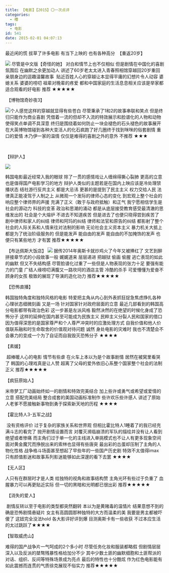 ```yaml
---
title: 【电影】【2015】〇一次点评
categories:
  - 槽
tags:
  - 电影
id: 541
date: 2015-02-01 04:07:13
---
```


最近闲的慌 拔草了许多电影 有当下上映的 也有各种高分&nbsp;&nbsp;【重返20岁】

[![](http://ww3.sinaimg.cn/large/68eb7c93gw1eotcq3l0l9j21kw16o13e.jpg)](http://ww3.sinaimg.cn/large/68eb7c93gw1eotcq3l0l9j21kw16o13e.jpg)
尽管是中文版【奇怪的她】 对白和情节上也不仅相似 但是剧情在中国化的喜剧氛围后 在幽默之余更加动人 讲述了60岁老太太进入青春照相馆穿越回20岁重回亲朋身边的逗趣温馨故事 &nbsp;贴近百姓人心的穿越让本显得平庸的幻想片令人动容 婆媳关系 婆婆的唠叨 祖辈对晚辈的疼爱 都和中国家庭的生活息息相关应该是举家都适合观看的好电影 推荐 ★★★★★

&nbsp;【博物馆奇妙夜3】

[![](http://ww3.sinaimg.cn/large/68eb7c93gw1eotbmtz5rxj21kw16othr.jpg)](http://ww3.sinaimg.cn/large/68eb7c93gw1eotbmtz5rxj21kw16othr.jpg)个人感觉这样的穿越就显得有些苍白 尽管秉承了1和2的故事串联和笑点 但是终归只能作为商业喜剧 凭借着一流的但却不入流的特效展示和脸谱化的人物和动物 使得笑点单调不具深意 终归是围绕着如何防止一块会褪色的石头褪色的故事展开 在大英博物馆碰到各种大变活人的化石疯跑了好几圈终于找到咪咪的俗套剧情 重口的爱情 木乃伊一家的温情 仅仅是难得的喜剧之外的意外 不推荐&nbsp;★★★

&nbsp;&nbsp;

【辩护人】

![](http://ww1.sinaimg.cn/large/68eb7c93gw1eotbu6095ej211y0lcwkg.jpg)

韩国电影最近经常入我的眼球 除了一贯的感情戏让人缠绵得撕心裂肺 更高的立意也是值得国产电影学习的地方 辩护人类似的主题若是在国内上映应该是冷处理禁播状态 结社游行反共主义 都是大忌讳 更甚的是提到了民主主义 权力交给人民 法律真正能凌驾于人制之上 从微观一个发际的律师心态的变化 到宏观上整个社会的响应整个律师界的声援 充满了正义（敢于与政府抵触）和正气 我宁愿相信学生是社会的源动力 科技的变革 政治和思潮的涌动 都是从底层接受教育感受最清澈的思维发出的 社会是个大熔炉 不进去不知道疾苦 但是进去了也便只晓得尝到疾苦了 剧中律师和家人的纠结 律师和阿玛的纠结 律师和法官和原告的纠结 都影射了整个社会的人际关系和人情来往对法制的影响 无论社会主义资本主义 暴力机关大抵上都是为了统治阶级服务的 但是能发声 能自由的发声 能自由的不加掩饰的发声 也便只有某些地方 才有罢 推荐★★★★★&nbsp;

&nbsp;【布达佩斯大饭店】
[![](http://ww2.sinaimg.cn/large/68eb7c93gw1eoud0ihps8j211y0lcwkg.jpg)](http://ww2.sinaimg.cn/large/68eb7c93gw1eoud0ihps8j211y0lcwkg.jpg)
据传2014年奥斯卡就炒鸡火了今年又被捧红了 文艺到醉 拼接章节式的小段故事一般 娓娓道来 层层递进 把越狱 偷画 偷腥 逃亡表现的如此的幽默 但又不失结构感 尽管脸谱化过重了一些但是人物表现的张力十足 要强有能力的门童 广结人缘唠叨满腹又一路坎坷的酒店主管 冷酷的杀手 可爱懵懂为爱奋不顾身的女孩 极致的展现了导演的造化功力 推荐★★★★★

&nbsp;【恐怖直播】&nbsp;

韩国独特角度和独特风格的电影 特爱把主角从内心到外表抓狂捉急焦虑挣扎各种心理状态细微刻画 又是一场 针对国家针对政府层面的立意 最近几部看到的韩国高分电影都带有政治色彩 这一步甚是左派风格 毅然决然的在绝望的时候化身成了恐怖分子 这样的延伸在国内甚至可能成为民族主义 民粹主义分裂人民和国家的借口 因为值得深思的是国家尊严和个人尊严冲突时的应激处理方式 自我价值和他人价值联系融和时生命取舍的价值观对待问题 诚然 身处电影的灾难时 我也不清楚会不会暴力的变成一个为了自证而自我毁灭恐怖分子 ★★★★&nbsp;

【素媛】

&nbsp;超棒暖人心的电影 情节有些虐  在火车上本以为是个故事剧情 居然在被窝里看哭了 韩国的心理戏真是让人赞 超离了父母的爱外依旧心系整个国家整个社会的法制正义 推荐★★★★★&nbsp;

【疯狂原始人】&nbsp;

米帝梦工厂动画始终如一的剧情和特效完美结合 加上些许或勇气或希望或爱情的立意 搭配完美结局 整合成套的美国动画标准制作 些许欢乐些许感人 讲述了原始人老爹不愿接触新事物到勇于探索新天地的历程 ★★★★&nbsp;

【霍比特人3-五军之战】

&nbsp;没有资格评价 过于复杂的家族关系和世界观 但相比霍比特人1睡着了的我已经充满斗志的看完了 抛开剧情设置而言 对覆灭濒临崩溃的军队的描绘并没有让人看到绝望或者惨痛 而主角们过于单一化的主线进入单挑模式也不让人有更多现象空间 面对黄金魔咒而挣脱出来的索林也显得有些唐突 最出彩的怂蛋却压制了主角的人物化性格 战争格斗场面甚至想起了早些年的一些国产历史剧 特效不太值得imax 只有颜值影迷和故事系列影迷能够如此深邃的看下去罢 ★★★★&nbsp;

【无人区】&nbsp;

人只有在群居时才是人类 给独特的视角和故事结构赞 主角光环有些过于负重了 血腥暴力可以再更贴近实际 但一切的黑暗和光明都已很出彩 推荐★★★★★

&nbsp;【消失的爱人】

&nbsp;剧情反转以至于电影的类型都突然翻转 本以为是黄赌毒的温情片 结果意想不到的确是恐怖剧情悬疑片 女主有高圆圆那种独特的大方而温柔的美 我要是男主都被吓傻了 这妞完全没法hold 各大影评好评到爆 目测奥斯卡有一些收获 不过本应生活的太过跳跃了★★★★&nbsp;

【智取威虎山】&nbsp;

难得的国产战争片一气呵成的2个多小时 尽管任务化妆和服装都略假 但剧情层层深入以及反派的桀骜残暴性格给加分不少 其中少数土匪的幽默细胞和土匪帮派的对话、组织、反间等特殊场景成为亮点 最后的特性也十分酷炫 作为红色电影能有如此震撼而连贯的气质徐克展现不俗实力 推荐★★★★★ &nbsp; &nbsp;